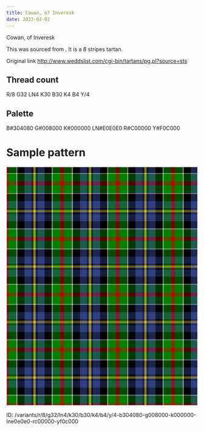 ```yaml
---
title: Cowan, of Inveresk
date: 2023-02-02
---
```

Cowan, of Inveresk

This was sourced from <no value>.  It is a 8 stripes tartan.

Original link http://www.weddslist.com/cgi-bin/tartans/pg.pl?source=sts

## Thread count
R/8 G32 LN4 K30 B30 K4 B4 Y/4

## Palette
B#304080 G#008000 K#000000 LN#E0E0E0 R#C00000 Y#F0C000

# Sample pattern

![Tartan detail](tartan.png "R/8 G32 LN4 K30 B30 K4 B4 Y/4 tartan")

ID: /variants/r/8/g32/ln4/k30/b30/k4/b4/y/4-b304080-g008000-k000000-lne0e0e0-rc00000-yf0c000
